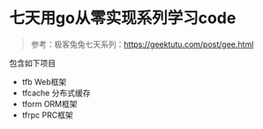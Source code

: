 # 七天用go从零实现系列学习code

> 参考：极客兔兔七天系列：https://geektutu.com/post/gee.html

包含如下项目
- tfb Web框架
- tfcache 分布式缓存
- tform ORM框架
- tfrpc PRC框架